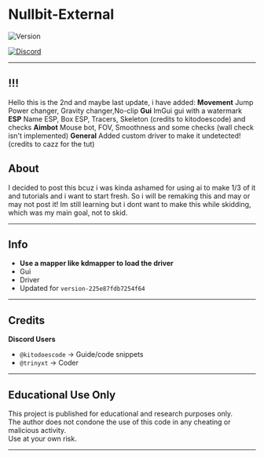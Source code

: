 # **Nullbit-External**

![Version](https://img.shields.io/badge/version-0.2-blue?style=flat-square)

[![Discord](https://img.shields.io/static/v1?message=trinyxt&logo=discord&label=Discord&color=7289DA&logoColor=white&labelColor=&style=for-the-badge)](https://discord.com/users/829074422517465119)

---

## !!!

Hello this is the 2nd and maybe last update, i have added: 
**Movement**
Jump Power changer, Gravity changer,No-clip
**Gui**
ImGui gui with a watermark
**ESP**
Name ESP, Box ESP, Tracers, Skeleton (credits to kitodoescode) and checks
**Aimbot**
Mouse bot, FOV, Smoothness and some checks (wall check isn't implemented)
**General**
Added custom driver to make it undetected! (credits to cazz for the tut)

## About

I decided to post this bcuz i was kinda ashamed for using ai to make 1/3 of it and tutorials
and i want to start fresh. So i will be remaking this and may or may not post it!
Im still learning but i dont want to make this while skidding, which was my main goal, not to skid.

---

## Info

- **Use a mapper like kdmapper to load the driver**
- Gui
- Driver
- Updated for `version-225e87fdb7254f64`

---

## Credits

**Discord Users**  
- `@kitodoescode` → Guide/code snippets
- `@trinyxt` → Coder
---

## Educational Use Only

This project is published for educational and research purposes only.  
The author does not condone the use of this code in any cheating or malicious activity.  
Use at your own risk.

---
